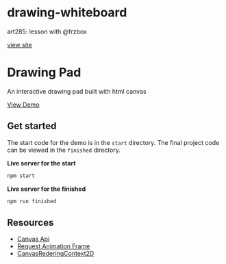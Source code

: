 # drawing-whiteboard
art285: lesson with @frzbox

[view site](https://lummelis.github.io/drawing-whiteboard/)

# Drawing Pad
An interactive drawing pad built with html canvas

[View Demo](https://newmediaarts.github.io/drawing-pad/finished/)

## Get started
The start code for the demo is in the `start` directory. The final project code can be viewed in the `finished` directory.

**Live server for the start**
```sh
npm start
```

**Live server for the finished**
```sh
npm run finished
```

## Resources
- [Canvas Api](https://developer.mozilla.org/en-US/docs/Web/API/Canvas_API)
- [Request Animation Frame](https://developer.mozilla.org/en-US/docs/Web/API/window/requestAnimationFrame)
- [CanvasRederingContext2D](https://developer.mozilla.org/en-US/docs/Web/API/CanvasRenderingContext2D)
